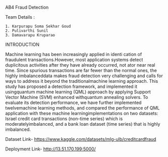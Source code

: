 AB4
Fraud Detection

Team Details :

    1. Karpurapu Soma Sekhar Goud
    2. Pulivarthi Sunil
    3. Damavarapu Kruparao

INTRODUCTION

Machine learning has been increasingly applied in identi cation of fraudulent transactions.However, most application systems detect duplicitous activities after they have already occurred, not ator near real time. Since spurious transactions are far fewer than the normal ones, the highly imbalanceddata makes fraud detection very challenging and calls for ways to address it beyond the traditionalmachine learning approach. This study has proposed a detection framework, and implemented it usingquantum machine learning (QML) approach by applying Support Vector Machine (SVM) enhanced withquantum annealing solvers. To evaluate its detection performance, we have further implemented twelvemachine learning methods, and compared the performance of QML application with these machine learningimplementations on two datasets: Israel credit card transactions (non-time series) which is moderatelyimbalanced, and a bank loan dataset (time series) that is highly imbalanced.

Dataset
Link- https://www.kaggle.com/datasets/mlg-ulb/creditcardfraud

Deployment
Link- http://13.51.170.199:5000/
